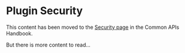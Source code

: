 # Plugin Security

This content has been moved to the [Security page](https://developer.wordpress.org/apis/security/) in the Common APIs Handbook.

But there is more content to read...